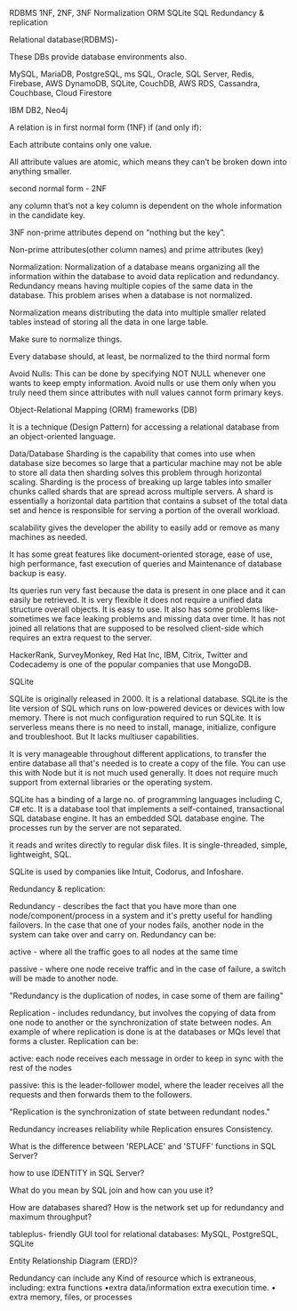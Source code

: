 RDBMS
1NF, 2NF, 3NF
Normalization
ORM
SQLite
SQL
Redundancy & replication

Relational database(RDBMS)-

These DBs provide database environments also.

MySQL, MariaDB, PostgreSQL, ms SQL, Oracle, SQL Server, Redis, Firebase, AWS DynamoDB, SQLite, CouchDB, AWS RDS, Cassandra, Couchbase, Cloud Firestore

IBM DB2, Neo4j

A relation is in first normal form (1NF) if (and only if):

Each attribute contains only one value.

All attribute values are atomic, which means they can’t be broken down into anything smaller.

second normal form - 2NF

any column that’s not a key column is dependent on the whole information in the candidate key.

3NF non-prime attributes depend on “nothing but the key”.

Non-prime attributes(other column names) and prime attributes (key)

Normalization: Normalization of a database means organizing all the information within the database to avoid data replication and redundancy. Redundancy means having multiple copies of the same data in the database. This problem arises when a database is not normalized.

Normalization means distributing the data into multiple smaller related tables instead of storing all the data in one large table.

Make sure to normalize things.

Every database should, at least, be normalized to the third normal form

Avoid Nulls: This can be done by specifying NOT NULL whenever one wants to keep empty information. Avoid nulls or use them only when you truly need them since attributes with null values cannot form primary keys.

Object-Relational Mapping (ORM) frameworks (DB)

It is a technique (Design Pattern) for accessing a relational database from an object-oriented language.

Data/Database Sharding is the capability that comes into use when database size becomes so large that a particular machine may not be able to store all data then sharding solves this problem through horizontal scaling.
Sharding is the process of breaking up large tables into smaller chunks called shards that are spread across multiple servers. A shard is essentially a horizontal data partition that contains a subset of the total data set and hence is responsible for serving a portion of the overall workload.

scalability gives the developer the ability to easily add or remove as many machines as needed.

It has some great features like document-oriented storage, ease of use, high performance, fast execution of queries and Maintenance of database backup is easy.

Its queries run very fast because the data is present in one place and it can easily be retrieved. It is very flexible it does not require a unified data structure overall objects. It is easy to use. It also has some problems like- sometimes we face leaking problems and missing data over time. It has not joined all relations that are supposed to be resolved client-side which requires an extra request to the server.

HackerRank, SurveyMonkey, Red Hat Inc, IBM, Citrix, Twitter and Codecademy is one of the popular companies that use MongoDB.

SQLite

SQLite is originally released in 2000. It is a relational database. SQLite is the lite version of SQL which runs on low-powered devices or devices with low memory. There is not much configuration required to run SQLite. It is serverless means there is no need to install, manage, initialize, configure and troubleshoot. But It lacks multiuser capabilities.

It is very manageable throughout different applications, to transfer the entire database all that's needed is to create a copy of the file. You can use this with Node but it is not much used generally. It does not require much support from external libraries or the operating system.

SQLite has a binding of a large no. of programming languages including C, C# etc. It is a database tool that implements a self-contained, transactional SQL database engine. It has an embedded SQL database engine. The processes run by the server are not separated.

it reads and writes directly to regular disk files. It is single-threaded, simple, lightweight, SQL.

SQLite is used by companies like Intuit, Codorus, and Infoshare.


Redundancy & replication:

Redundancy - describes the fact that you have more than one node/component/process in a system and it's pretty useful for handling failovers. In the case that one of your nodes fails, another node in the system can take over and carry on. Redundancy can be:

active - where all the traffic goes to all nodes at the same time

passive - where one node receive traffic and in the case of failure, a switch will be made to another node.

"Redundancy is the duplication of nodes, in case some of them are failing"

Replication - includes redundancy, but involves the copying of data from one node to another or the synchronization of state between nodes. An example of where replication is done is at the databases or MQs level that forms a cluster. Replication can be:

active: each node receives each message in order to keep in sync with the rest of the nodes

passive: this is the leader-follower model, where the leader receives all the requests and then forwards them to the followers.

"Replication is the synchronization of state between redundant nodes."

Redundancy increases reliability while Replication ensures Consistency.

What is the difference between 'REPLACE' and 'STUFF' functions in SQL Server?

how to use IDENTITY in SQL Server?

What do you mean by SQL join and how can you use it?

How are databases shared?
How is the network set up for redundancy and maximum throughput?



tableplus-
friendly GUI tool for relational databases: MySQL, PostgreSQL, SQLite

Entity Relationship Diagram (ERD)?

Redundancy
can include any
Kind of resource which is extraneous,
including:
extra functions
•extra data/information 
extra execution time.
• extra memory, files, or processes